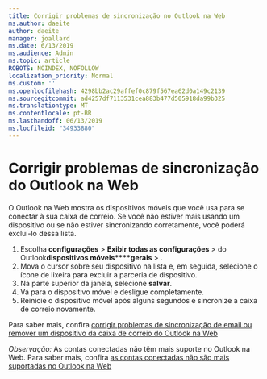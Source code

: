 ```yaml
---
title: Corrigir problemas de sincronização no Outlook na Web
ms.author: daeite
author: daeite
manager: joallard
ms.date: 6/13/2019
ms.audience: Admin
ms.topic: article
ROBOTS: NOINDEX, NOFOLLOW
localization_priority: Normal
ms.custom: ''
ms.openlocfilehash: 4298bb2ac29affef0c879f567ea62d0a149c2139
ms.sourcegitcommit: ad4257df7113531cea883b477d505918da99b325
ms.translationtype: MT
ms.contentlocale: pt-BR
ms.lasthandoff: 06/13/2019
ms.locfileid: "34933880"
---
```

# <a name="fix-outlook-on-the-web-sync-issues"></a>Corrigir problemas de sincronização do Outlook na Web

O Outlook na Web mostra os dispositivos móveis que você usa para se conectar à sua caixa de correio. Se você não estiver mais usando um dispositivo ou se não estiver sincronizando corretamente, você poderá excluí-lo dessa lista.

1. Escolha **configurações** > **Exibir todas as configurações** > do Outlook**dispositivos móveis****gerais** > .
1. Mova o cursor sobre seu dispositivo na lista e, em seguida, selecione o ícone de lixeira para excluir a parceria de dispositivo.
1. Na parte superior da janela, selecione **salvar**.
1. Vá para o dispositivo móvel e desligue completamente.
1. Reinicie o dispositivo móvel após alguns segundos e sincronize a caixa de correio novamente.

Para saber mais, confira [corrigir problemas de sincronização de email ou remover um dispositivo da caixa de correio do Outlook na Web](https://support.office.com/article/775ed31c-05bd-4ee4-b1b3-33fad7b5b992)

*Observação:* As contas conectadas não têm mais suporte no Outlook na Web. Para saber mais, confira [as contas conectadas não são mais suportadas no Outlook na Web](https://support.office.com/article/5cc526bf-e928-4a99-8b9f-5e089df7d887)